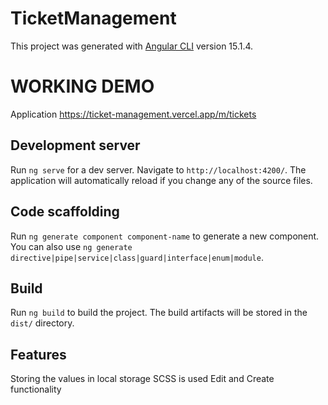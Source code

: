 # TicketManagement

This project was generated with [Angular CLI](https://github.com/angular/angular-cli) version 15.1.4.

# WORKING DEMO

Application 
https://ticket-management.vercel.app/m/tickets

## Development server

Run `ng serve` for a dev server. Navigate to `http://localhost:4200/`. The application will automatically reload if you change any of the source files.

## Code scaffolding

Run `ng generate component component-name` to generate a new component. You can also use `ng generate directive|pipe|service|class|guard|interface|enum|module`.

## Build

Run `ng build` to build the project. The build artifacts will be stored in the `dist/` directory.

## Features
Storing the values in local storage
SCSS is used
Edit and Create functionality
